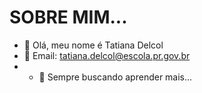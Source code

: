 # SOBRE MIM...

- 👋  Olá, meu nome é Tatiana Delcol
- 👀 Email: tatiana.delcol@escola.pr.gov.br
- - 🌱 Sempre buscando aprender mais...


